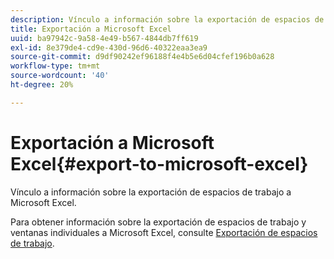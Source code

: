 ```yaml
---
description: Vínculo a información sobre la exportación de espacios de trabajo a Microsoft Excel.
title: Exportación a Microsoft Excel
uuid: ba97942c-9a58-4e49-b567-4844db7ff619
exl-id: 8e379de4-cd9e-430d-96d6-40322eaa3ea9
source-git-commit: d9df90242ef96188f4e4b5e6d04cfef196b0a628
workflow-type: tm+mt
source-wordcount: '40'
ht-degree: 20%

---
```


# Exportación a Microsoft Excel{#export-to-microsoft-excel}

Vínculo a información sobre la exportación de espacios de trabajo a Microsoft Excel.

Para obtener información sobre la exportación de espacios de trabajo y ventanas individuales a Microsoft Excel, consulte [Exportación de espacios de trabajo](../../../../home/c-get-started/c-work-worksp/c-ex-wksp.md#concept-27e4457bd14b43f198071e38d85d6d2f).
